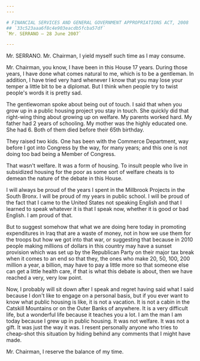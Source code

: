 ```yaml
---
---

# FINANCIAL SERVICES AND GENERAL GOVERNMENT APPROPRIATIONS ACT, 2008
## `33c523aaa6f8c4e903eacdb5fcba57df`
`Mr. SERRANO — 28 June 2007`

---
```



Mr. SERRANO. Mr. Chairman, I yield myself such time as I may consume.

Mr. Chairman, you know, I have been in this House 17 years. During 
those years, I have done what comes natural to me, which is to be a 
gentleman. In addition, I have tried very hard whenever I know that you 
may lose your temper a little bit to be a diplomat. But I think when 
people try to twist people's words it is pretty sad.

The gentlewoman spoke about being out of touch. I said that when you 
grow up in a public housing project you stay in touch. She quickly did 
that right-wing thing about growing up on welfare. My parents worked 
hard. My father had 2 years of schooling. My mother was the highly 
educated one. She had 6. Both of them died before their 65th birthday.

They raised two kids. One has been with the Commerce Department, way 
before I got into Congress by the way, for many years; and this one is 
not doing too bad being a Member of Congress.

That wasn't welfare. It was a form of housing. To insult people who 
live in subsidized housing for the poor as some sort of welfare cheats 
is to demean the nature of the debate in this House.

I will always be proud of the years I spent in the Millbrook Projects 
in the South Bronx. I will be proud of my years in public school. I 
will be proud of the fact that I came to the United States not speaking 
English and that I learned to speak whatever it is that I speak now, 
whether it is good or bad English. I am proud of that.

But to suggest somehow that what we are doing here today in promoting 
expenditures in Iraq that are a waste of money, not in how we use them 
for the troops but how we got into that war, or suggesting that because 
in 2010 people making millions of dollars in this country may have a 
sunset provision which was set up by the Republican Party on their 
major tax break when it comes to an end so that they, the ones who make 
20, 50, 100, 200 million a year, a billion, may have to pay a little 
more so that someone else can get a little health care, if that is what 
this debate is about, then we have reached a very, very low point.

Now, I probably will sit down after I speak and regret having said 
what I said because I don't like to engage on a personal basis, but if 
you ever want to know what public housing is like, it is not a 
vacation. It is not a cabin in the Catskill Mountains or on the Outer 
Banks of anywhere. It is a very difficult life, but a wonderful life 
because it teaches you a lot. I am the man I am today because I grew up 
in public housing. It was not welfare. It was not a gift. It was just 
the way it was. I resent personally anyone who tries to cheap-shot this 
situation by hiding behind any comments that I might have made.

Mr. Chairman, I reserve the balance of my time.